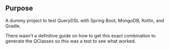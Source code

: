 ## Purpose
A dummy project to test QueryDSL with Spring Boot, MongoDB, Kotlin, and Gradle.

There wasn't a definitive guide on how to get this exact combination to 
generate the QClasses so this was a test to see what worked.